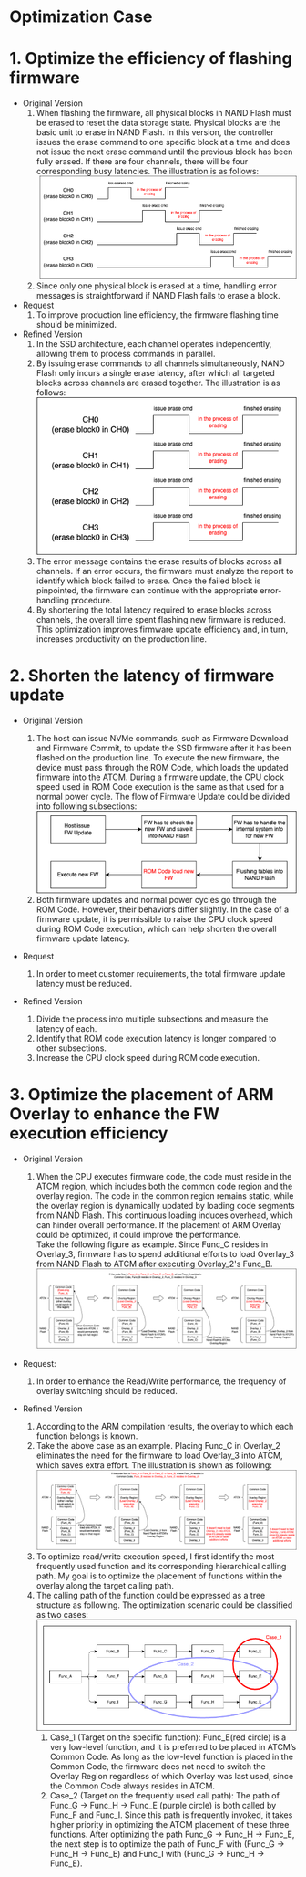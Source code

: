 # Optimization Case
# 1. Optimize the efficiency of flashing firmware
- Original Version
    1. When flashing the firmware, all physical blocks in NAND Flash must be erased to reset the data storage state. Physical blocks are the basic unit to erase in NAND Flash. In this version, the controller issues the erase command to one specific block at a time and does not issue the next erase command until the previous block has been fully erased. If there are four channels, there will be four corresponding busy latencies. The illustration is as follows:
    ![Flash_FW_1](Flash_FW_1.png)
    2. Since only one physical block is erased at a time, handling error messages is straightforward if NAND Flash fails to erase a block.
- Request
    1. To improve production line efficiency, the firmware flashing time should be minimized.
- Refined Version
    1. In the SSD architecture, each channel operates independently, allowing them to process commands in parallel.
    2. By issuing erase commands to all channels simultaneously, NAND Flash only incurs a single erase latency, after which all targeted blocks across channels are erased together. The illustration is as follows:
    ![Flash_FW_2](Flash_FW_2.png)
    3. The error message contains the erase results of blocks across all channels. If an error occurs, the firmware must analyze the report to identify which block failed to erase. Once the failed block is pinpointed, the firmware can continue with the appropriate error-handling procedure.
    4. By shortening the total latency required to erase blocks across channels, the overall time spent flashing new firmware is reduced. This optimization improves firmware update efficiency and, in turn, increases productivity on the production line.

# 2. Shorten the latency of firmware update
- Original Version
    1. The host can issue NVMe commands, such as Firmware Download and Firmware Commit, to update the SSD firmware after it has been flashed on the production line. To execute the new firmware, the device must pass through the ROM Code, which loads the updated firmware into the ATCM. During a firmware update, the CPU clock speed used in ROM Code execution is the same as that used for a normal power cycle. The flow of Firmware Update could be divided into following subsections: <br>
    ![fw_update](fw_update.png)
    2. Both firmware updates and normal power cycles go through the ROM Code. However, their behaviors differ slightly. In the case of a firmware update, it is permissible to raise the CPU clock speed during ROM Code execution, which can help shorten the overall firmware update latency. 

- Request
    1. In order to meet customer requirements, the total firmware update latency must be reduced.

- Refined Version 
    1. Divide the process into multiple subsections and measure the latency of each.
    2. Identify that ROM code execution latency is longer compared to other subsections.
    3. Increase the CPU clock speed during ROM code execution.
    
# 3. Optimize the placement of ARM Overlay to enhance the FW execution efficiency 
- Original Version
    1. When the CPU executes firmware code, the code must reside in the ATCM region, which includes both the common code region and the overlay region. The code in the common region remains static, while the overlay region is dynamically updated by loading code segments from NAND Flash. This continuous loading induces overhead, which can hinder overall performance. If the placement of ARM Overlay could be optimized, it could improve the performance. <br> 
    Take the following figure as example. Since Func_C resides in Overlay_3, firmware has to spend additional efforts to load Overlay_3 from NAND Flash to ATCM after executing Overlay_2's Func_B.
    ![ARM_Overlay_1](ARM_Overlay_1.png)

- Request: 
    1. In order to enhance the Read/Write performance, the frequency of overlay switching should be reduced.

- Refined Version
    1. According to the ARM compilation results, the overlay to which each function belongs is known.
    2. Take the above case as an example. Placing Func_C in Overlay_2 eliminates the need for the firmware to load Overlay_3 into ATCM, which saves extra effort. The illustration is shown as following:
    ![ARM_Overlay_2](ARM_Overlay_2.png)
    3. To optimize read/write execution speed, I first identify the most frequently used function and its corresponding hierarchical calling path. My goal is to optimize the placement of functions within the overlay along the target calling path. 
    4. The calling path of the function could be expressed as a tree structure as following. The optimization scenario could be classified as two cases:
    ![ARM_Overlay_3](ARM_Overlay_3.png)
        1. Case_1 (Target on the specific function): Func_E(red circle) is a very low-level function, and it is preferred to be placed in ATCM’s Common Code. As long as the low-level function is placed in the Common Code, the firmware does not need to switch the Overlay Region regardless of which Overlay was last used, since the Common Code always resides in ATCM. 
        2. Case_2 (Target on the frequently used call path): The path of Func_G →  Func_H →  Func_E (purple circle) is both called by Func_F and Func_I. Since this path is frequently invoked, it takes higher priority in optimizing the ATCM placement of these three functions. After optimizing the path Func_G → Func_H → Func_E, the next step is to optimize the path of Func_F with (Func_G → Func_H → Func_E) and Func_I with (Func_G → Func_H → Func_E). 
    